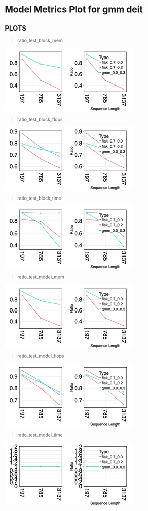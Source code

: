 # Model Metrics Plot for gmm deit

## PLOTS

> ratio_test_block_mem

<p float="left" align="left">

<img src="clean/ratio_test_block_mem.png" width="200" />

<img src="ref/ratio_test_block_mem.png" width="200" />

</p>

> ratio_test_block_flops

<p float="left" align="left">

<img src="clean/ratio_test_block_flops.png" width="200" />

<img src="ref/ratio_test_block_flops.png" width="200" />

</p>

> ratio_test_block_time

<p float="left" align="left">

<img src="clean/ratio_test_block_time.png" width="200" />

<img src="ref/ratio_test_block_time.png" width="200" />

</p>

> ratio_test_model_mem

<p float="left" align="left">

<img src="clean/ratio_test_model_mem.png" width="200" />

<img src="ref/ratio_test_model_mem.png" width="200" />

</p>

> ratio_test_model_flops

<p float="left" align="left">

<img src="clean/ratio_test_model_flops.png" width="200" />

<img src="ref/ratio_test_model_flops.png" width="200" />

</p>

> ratio_test_model_time

<p float="left" align="left">

<img src="clean/ratio_test_model_time.png" width="200" />

<img src="ref/ratio_test_model_time.png" width="200" />

</p>